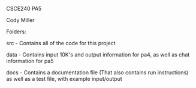 CSCE240 PA5

Cody Miller

Folders:

src - Contains all of the code for this project

data - Contains input 10K's and output information for pa4, as well as chat information for pa5

docs - Contains a documentation file (That also contains run instructions) as well as a test file, with example input/output

